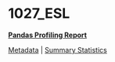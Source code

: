 # 1027_ESL

[**Pandas Profiling Report**](https://epistasislab.github.io/penn-ml-benchmarks/profile/1027_ESL.html)

[Metadata](metadata.yaml) | [Summary Statistics](summary_stats.csv)

